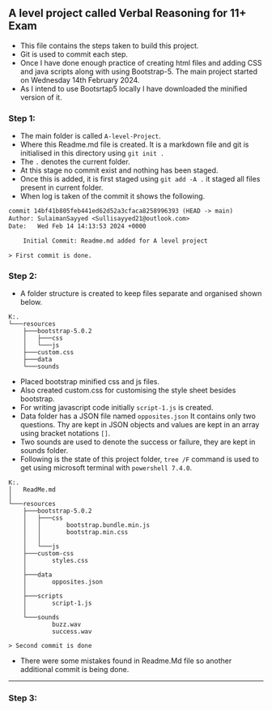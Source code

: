 ## A level project called Verbal Reasoning for 11+ Exam

- This file contains the steps taken to build this project. 
- Git is used to commit each step.
- Once I have done enough practice of creating html files and adding CSS and java scripts along with using Bootstrap-5. The main project started on Wednesday 14th February 2024.
- As I intend to use Bootsrtap5 locally I have downloaded the minified version of it.

### Step 1:

- The main folder is called `A-level-Project`.
- Where this Readme.md file is created. It is a markdown file  and git is initialised in this directory using `git init .`
- The `.` denotes the current folder.
- At this stage no commit exist and nothing has been staged.
- Once this is added, it is first staged using `git add -A .` it staged all files present in current folder.
- When log is taken of the commit it shows the following.
  
```txt
commit 14bf41b805feb441ed62d52a3cfaca8258996393 (HEAD -> main)
Author: SulaimanSayyed <Sullisayyed21@outlook.com>
Date:   Wed Feb 14 14:13:53 2024 +0000

    Initial Commit: Readme.md added for A level project
```
    > First commit is done.

### Step 2:

- A folder structure is created to keep files separate and organised shown below.
  
```
K:.
└───resources
    ├───bootstrap-5.0.2
    │   ├───css
    │   └───js
    ├───custom.css
    ├───data
    └───sounds
```

- Placed bootstrap minified css and js files.
- Also created custom.css for customising the style sheet besides bootstrap.
- For writing javascript code initially `script-1.js` is created.
- Data folder has a JSON file named `opposites.json` It contains only two questions. Thy are kept in JSON objects and values are kept in an array using bracket notations `[]`.
- Two sounds are used to denote the success or failure, they are kept in sounds folder.
- Following is the state of this project folder, `tree /F` command is used to get using microsoft terminal with `powershell 7.4.0`.

```
K:.
│   ReadMe.md
│
└───resources
    ├───bootstrap-5.0.2
    │   ├───css
    │   │       bootstrap.bundle.min.js
    │   │       bootstrap.min.css
    │   │
    │   └───js
    ├───custom-css
    │       styles.css
    │
    ├───data
    │       opposites.json
    │
    ├───scripts
    │       script-1.js
    │
    └───sounds
            buzz.wav
            success.wav
```
  
    > Second commit is done

- There were some mistakes found in Readme.Md file so another additional commit is being done.

---


### Step 3: